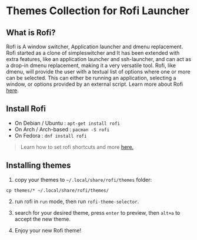 # Themes Collection for Rofi Launcher

## What is Rofi?

Rofi is A window switcher, Application launcher and dmenu replacement.
Rofi started as a clone of simpleswitcher and It has been extended with extra features,
like an application launcher and ssh-launcher, and can act as a drop-in dmenu replacement,
making it a very versatile tool. Rofi, like dmenu, will provide the user with a textual list of
options where one or more can be selected. This can either be running an application, selecting
a window, or options provided by an external script. Learn more about Rofi [here](https://github.com/davatorium/rofi).

## Install Rofi

- On Debian / Ubuntu : `apt-get install rofi`
- On Arch / Arch-based : `pacman -S rofi`
- On Fedora : `dnf install rofi`

> Learn how to set rofi shortcuts and more [here.](https://github.com/davatorium/rofi)

## Installing themes

1. copy your themes to `~/.local/share/rofi/themes` folder:
```
cp themes/* ~/.local/share/rofi/themes/
```

2. run rofi in `run` mode, then run `rofi-theme-selector`.

3. search for your desired theme, press `enter` to preview, then `alt+a` to accept the new theme.

4. Enjoy your new Rofi theme!

